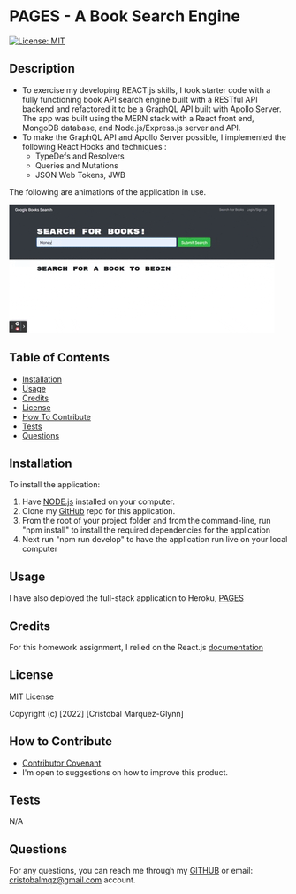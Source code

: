 # PAGES - A Book Search Engine
  [![License: MIT](https://img.shields.io/badge/License-MIT-yellow.svg)](https://opensource.org/licenses/MIT)

  ## Description
  
  - To exercise my developing REACT.js skills, I took starter code with a fully functioning book API search engine built with a RESTful API backend and refactored it to be a GraphQL API built with Apollo Server. The app was built using the MERN stack with a React front end, MongoDB database, and Node.js/Express.js server and API.
  - To make the GraphQL API and Apollo Server possible, I implemented the following React Hooks and techniques :
    - TypeDefs and Resolvers
    - Queries and Mutations
    - JSON Web Tokens, JWB
    
    
  The following are animations of the application in use.

  ![Image1](./client/src/images/giphy.gif)   
    
   
   
  ## Table of Contents
   
  - [Installation](#installation)
  - [Usage](#usage)
  - [Credits](#credits)
  - [License](#license)
  - [How To Contribute](#how_to_contribute)
  - [Tests](#tests)
  - [Questions](#questions)
  
  ## Installation
  
  To install the application:
  1) Have [NODE.js](https://nodejs.org/en/download/) installed on your computer. 
  2) Clone my [GitHub](https://github.com/CM-GDev/Pages-A-Book-Search-Engine) repo for this application.
  3) From the root of your project folder and from the command-line, run "npm install" to install the required dependencies for the application
  4) Next run "npm run develop" to have the application run live on your local computer
  
  ## Usage
  
  I have also deployed the full-stack application to Heroku, [PAGES](https://arcane-citadel-66789.herokuapp.com/)   
    
  ## Credits

  For this homework assignment, I relied on the React.js [documentation](https://reactjs.org/)  
  
  ## License
  
  MIT License

  Copyright (c) [2022] [Cristobal Marquez-Glynn]
  
  ## How to Contribute
  
  - [Contributor Covenant](https://www.contributor-covenant.org/) 
  - I'm open to suggestions on how to improve this product.
  
  ## Tests
  
  N/A
  
  ## Questions
   
  For any questions, you can reach me through my [GITHUB](https://github.com/CM-GDev) or email: cristobalmqz@gmail.com account. 
